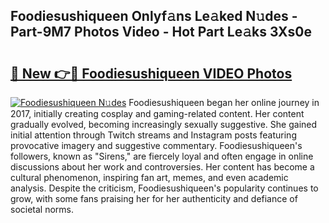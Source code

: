 ## Foodiesushiqueen Onlyf𝚊ns Le𝚊ked N𝚞des - Part-9M7 Photos Video - Hot Part Le𝚊ks 3Xs0e

# <h2><a href="http://ac4540.deff.icu/?id=Foodiesushiqueen">🔗 New 👉🔴 Foodiesushiqueen VIDEO Photos</a></h2>

[![Foodiesushiqueen N𝚞des](https://i.imgur.com/rIISA9y.gif)](http://ac4540.deff.icu/?id=Foodiesushiqueen)
Foodiesushiqueen began her online journey in 2017, initially creating cosplay and gaming-related content. Her content gradually evolved, becoming increasingly sexually suggestive. She gained initial attention through Twitch streams and Instagram posts featuring provocative imagery and suggestive commentary. Foodiesushiqueen's followers, known as "Sirens," are fiercely loyal and often engage in online discussions about her work and controversies. Her content has become a cultural phenomenon, inspiring fan art, memes, and even academic analysis. Despite the criticism, Foodiesushiqueen's popularity continues to grow, with some fans praising her for her authenticity and defiance of societal norms.
